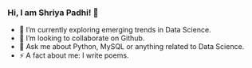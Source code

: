 ### Hi, I am Shriya Padhi! 👋

- 🌱 I’m currently exploring emerging trends in Data Science.
- 👯 I’m looking to collaborate on Github.
- 💬 Ask me about Python, MySQL or anything related to Data Science.
- ⚡ A fact about me: I write poems.
